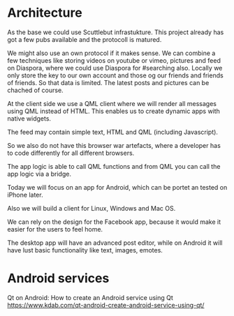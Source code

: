 # Architecture

As the base we could use Scuttlebut infrastukture. This project already has got a few pubs available and the protocoll is matured.

We might also use an own protocol if it makes sense.
We can combine a few techniques like storing videos on youtube or vimeo, pictures and feed on Diaspora, where we could use Diaspora for #searching also.
Locally we only store the key to our own account and those og our friends and friends of friends. So that data is limited. The latest posts and pictures can be chached of course. 

At the client side we use a QML client where we will render all messages using QML instead of HTML. This enables us to create dynamic apps with native widgets.

The feed may contain simple text, HTML and QML (including Javascript).

So we also do not have this browser war artefacts, where a developer has to code differently for all different browsers.

The app logic is able to call QML functions and from QML you can call the app logic via a bridge.

Today we will focus on an app for Android, which can be portet an tested on iPhone later.

Also we will build a client for Linux, Windows and Mac OS.

We can rely on the design for the Facebook app, because it would make it easier for the users to feel home.

The desktop app will have an advanced post editor, while on Android it will have lust basic functionality like text, images, emotes.



# Android services
Qt on Android: How to create an Android service using Qt
https://www.kdab.com/qt-android-create-android-service-using-qt/